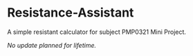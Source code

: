 # Resistance-Assistant
A simple resistant calculator for subject PMP0321 Mini Project. 

*No update planned for lifetime.*
